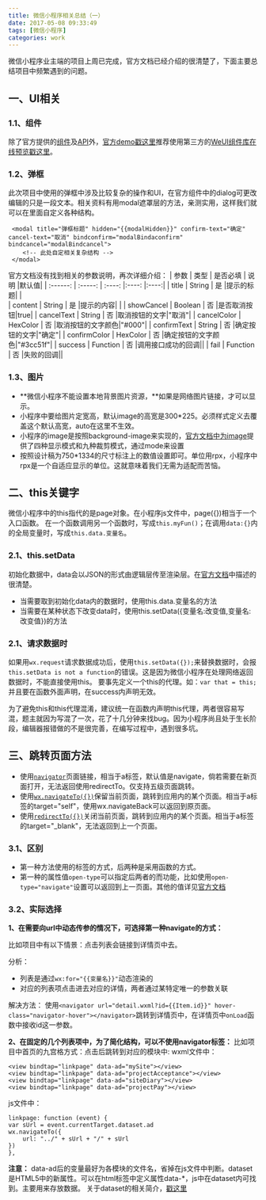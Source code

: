 ```yaml
---
title: 微信小程序相关总结（一）
date: 2017-05-08 09:33:49
tags: [微信小程序]
categories: work
---
```


微信小程序业主端的项目上周已完成，官方文档已经介绍的很清楚了，下面主要总结项目中频繁遇到的问题。

<!-- more -->  
## 一、UI相关 
### 1.1、组件
除了官方提供的[组件](https://mp.weixin.qq.com/debug/wxadoc/dev/component/?t=20161222)及[API](https://mp.weixin.qq.com/debug/wxadoc/dev/api/)外，[官方demo戳这里](https://mp.weixin.qq.com/debug/wxadoc/dev/demo.html)推荐使用第三方的[WeUI组件库](https://github.com/weui/weui-wxss)[在线预览戳这里](https://weui.io/)。

### 1.2、弹框
此次项目中使用的弹框中涉及比较复杂的操作和UI，在官方组件中的dialog可更改编辑的只是一段文本。相关资料有用modal遮罩层的方法，亲测实用，这样我们就可以在里面自定义各种结构。
```
 <modal title="弹框标题" hidden="{{modalHidden}}" confirm-text="确定" cancel-text="取消" bindconfirm="modalBindaconfirm" bindcancel="modalBindcancel">
    <!-- 此处自定相关复杂结构 -->
 </modal>
```
官方文档没有找到相关的参数说明，再次详细介绍：
| 参数         | 类型   |  是否必填  | 说明 |默认值|
| :------:     | :-----:  | :----:  |:----:  |:----:|
| title        | String |  是     |提示的标题|       |  
| content      | String   | 是  |提示的内容|      |
| showCancel   | Boolean    | 否  |是否取消按钮|true|
| cancelText   | String   | 否     |取消按钮的文字|"取消"|
| cancelColor  | HexColor | 否   |取消按钮的文字颜色|"#000"|
| confirmText  | String    | 否 |确定按钮的文字|"确定"|
| confirmColor | HexColor | 否    |确定按钮的文字颜色|"#3cc51f"|
| success      | Function  |  否  |调用接口成功的回调||
| fail         | Function   | 否 |失败的回调||

### 1.3、图片
- **微信小程序不能设置本地背景图片资源，**如果是网络图片链接，才可以显示。
- 小程序中要给图片定宽高，默认image的高宽是300*225。必须样式定义去覆盖这个默认高宽，auto在这里不生效。
- 小程序的image是按照background-image来实现的，[官方文档中为image](https://mp.weixin.qq.com/debug/wxadoc/dev/component/image.html)提供了四种显示模式和九种裁剪模式，通过mode来设置
- 按照设计稿为750*1334的尺寸标注上的数值设置即可。单位用rpx，小程序中rpx是一个自适应显示的单位。这就意味着我们无需为适配而苦恼。


## 二、this关键字
微信小程序中的this指代的是page对象。在小程序js文件中，page({})相当于一个入口函数。
在一个函数调用另一个函数时，写成`this.myFun()`；在调用`data:{}`内的全局变量时，写成`this.data.变量名`。 

###  2.1、this.setData
初始化数据中，data会以JSON的形式由逻辑层传至渲染层。在[官方文档](https://mp.weixin.qq.com/debug/wxadoc/dev/framework/app-service/page.html)中描述的很清楚。

- 当需要取到初始化data内的数据时，使用this.data.变量名的方法
- 当需要在某种状态下改变data时，使用this.setData({变量名:改变值,变量名:改变值})的方法
### 2.1、请求数据时
如果用`wx.request`请求数据成功后，使用`this.setData({});`来替换数据时，会报`this.setData is not a function`的错误。这是因为微信小程序在处理网络返回数据时，不能直接使用this。 要事先定义一个this的代理。如：`var that = this;`并且要在函数外面声明，在success内声明无效。

 为了避免this和this代理混淆，建议统一在函数内声明this代理，两者很容易写混，题主就因为写混了一次，花了十几分钟来找bug。因为小程序尚且处于生长阶段，编辑器报错做的不是很完善，在编写过程中，遇到很多坑。


## 三、跳转页面方法 
- 使用[`navigator`](https://mp.weixin.qq.com/debug/wxadoc/dev/component/navigator.html)页面链接，相当于a标签，默认值是navigate，倘若需要在新页面打开，无法返回使用redirectTo。仅支持五级页面跳转。
- 使用[`wx.navigateTo({})`](https://mp.weixin.qq.com/debug/wxadoc/dev/api/ui-navigate.html#wxnavigatetoobject)保留当前页面，跳转到应用内的某个页面。相当于a标签的target="self"，使用wx.navigateBack可以返回到原页面。
- 使用[`redirectTo({})`](https://mp.weixin.qq.com/debug/wxadoc/dev/api/ui-navigate.html#wxredirecttoobject)关闭当前页面，跳转到应用内的某个页面。相当于a标签的target="_blank"，无法返回到上一个页面。

### 3.1、区别 
- 第一种方法使用的标签的方式，后两种是采用函数的方式。
- 第一种的属性值`open-type`可以指定后两者的而功能，比如使用`open-type="navigate"`设置可以返回到上一页面。其他的值详见[官方文档](https://mp.weixin.qq.com/debug/wxadoc/dev/component/navigator.html)

### 3.2、实际选择 
**1、在需要向url中动态传参的情况下，可选择第一种navigate的方式：**

比如项目中有以下情景：点击列表会链接到详情页中去。

分析：
- 列表是通过`wx:for="{{变量名}}"`动态渲染的
- 对应的列表项点击进去对应的详情，两者通过某特定唯一的参数关联

解决方法：
使用`<navigator url="detail.wxml?id={{Item.id}}" hover-class="navigator-hover"></navigator>`跳转到详情页中，在详情页中`onLoad`函数中接收id这一参数。

**2、在固定的几个列表项中，为了简化结构，可以不使用navigator标签：**
比如项目中首页的九宫格方式：点击后跳转到对应的模块中:
wxml文件中：
``` 
<view bindtap="linkpage" data-ad="mySite"></view>
<view bindtap="linkpage" data-ad="projectAcceptance"></view>
<view bindtap="linkpage" data-ad="siteDiary"></view>
<view bindtap="linkpage" data-ad="projectPay"></view>
```
js文件中：
```
linkpage: function (event) { 
var sUrl = event.currentTarget.dataset.ad
wx.navigateTo({
    url: "../" + sUrl + "/" + sUrl
})
},
```
**注意：** 
data-ad后的变量最好为各模块的文件名，省掉在js文件中判断。dataset 是HTML5中的新属性。可以在html标签中定义属性data-*，js中在dataset内可找到。主要用来存放数据。
关于dataset的相关简介，[戳这里](http://www.zhangxinxu.com/wordpress/2011/06/html5%E8%87%AA%E5%AE%9A%E4%B9%89%E5%B1%9E%E6%80%A7%E5%AF%B9%E8%B1%A1dataset%E7%AE%80%E4%BB%8B/)




